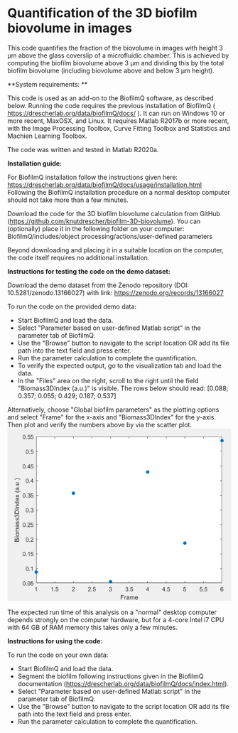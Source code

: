 # Quantification of the 3D biofilm biovolume in images
This code quantifies the fraction of the biovolume in images with height 3 µm above the glass coverslip of a microfluidic chamber. This is achieved by computing the biofilm biovolume above 3 µm and dividing this by the total biofilm biovolume (including biovolume above and below 3 µm height).

**System requirements: **

This code is used as an add-on to the BiofilmQ software, as described below. Running the code requires the previous installation of BiofilmQ ( https://drescherlab.org/data/biofilmQ/docs/ ). It can run on Windows 10 or more recent, MaxOSX, and Linux. It requires Matlab R2017b or more recent, with the Image Processing Toolbox, Curve Fitting Toolbox and Statistics and Machien Learning Toolbox.

The code was written and tested in Matlab R2020a.

**Installation guide:**

For BiofilmQ installation follow the instructions given here: https://drescherlab.org/data/biofilmQ/docs/usage/installation.html
Following the BiofilmQ installation procedure on a normal desktop computer should not take more than a few minutes. 

Download the code for the 3D biofilm biovolume calculation from GitHub (https://github.com/knutdrescher/biofilm-3D-biovolume). You can (optionally) place it in the following folder on your computer:  BiofilmQ/includes/object processing/actions/user-defined parameters

Beyond downloading and placing it in a suitable location on the computer, the code itself requires no additional installation.

**Instructions for testing the code on the demo dataset:**

Download the demo dataset from the Zenodo repository (DOI: 10.5281/zenodo.13166027) with link: https://zenodo.org/records/13166027 

To run the code on the provided demo data:

- Start BiofilmQ and load the data. 
- Select "Parameter based on user-defined Matlab script" in the parameter tab of BiofilmQ. 
- Use the "Browse" button to navigate to the script location OR add its file path into the text field and press enter.
- Run the parameter calculation to complete the quantification.
- To verify the expected output, go to the visualization tab and load the data.
- In the "Files" area on the right, scroll to the right until the field "Biomass3DIndex (a.u.)" is visible. The rows below should read:
[0.088; 0.357; 0.055; 0.429; 0.187; 0.537]

Alternatively, choose "Global biofilm parameters" as the plotting options and select "Frame" for the x-axis and "Biomass3DIndex" for the y-axis. Then plot and verify the numbers above by via the scatter plot.
![alt text](https://github.com/knutdrescher/biofilm-3D-biovolume/blob/main/demo-data-verification-figure.png?raw=true)

The expected run time of this analysis on a "normal" desktop computer depends strongly on the computer hardware, but for a 4-core Intel i7 CPU with 64 GB of RAM memory this takes only a few minutes. 

**Instructions for using the code:**

To run the code on your own data:

- Start BiofilmQ and load the data.
- Segment the biofilm following instructions given in the BiofilmQ documentation (https://drescherlab.org/data/biofilmQ/docs/index.html).
- Select "Parameter based on user-defined Matlab script" in the parameter tab of BiofilmQ. 
- Use the "Browse" button to navigate to the script location OR add its file path into the text field and press enter.
- Run the parameter calculation to complete the quantification.

